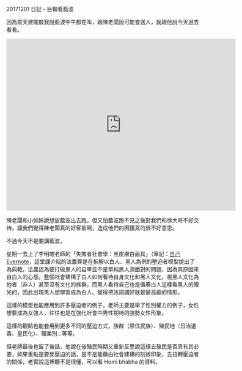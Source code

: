 20171201 日記 - 巨輪看藍波

因為前天建隆敲我說藍波中午都在叫，跟陳老闆說可能會送人，就跟他說今天過去看看。

<iframe src="https://www.google.com/maps/embed?pb=!1m18!1m12!1m3!1d7117.664053838842!2d121.44833340470038!3d25.00643380050377!2m3!1f0!2f0!3f0!3m2!1i1024!2i768!4f13.1!3m3!1m2!1s0x346802abfed3311b%3A0x9a088f714c74c535!2z56S-5ZyY5rOV5Lq65paw5beo6Lyq5pyN5YuZ5Y2U5pyD!5e0!3m2!1szh-TW!2stw!4v1512065487039" width="600" height="450" frameborder="0" style="border:0" allowfullscreen></iframe>

陳老闆和小如姊說想放藍波出去跑，但又怕藍波跑不見之後對我們和徐大哥不好交待。讓我們覺得陳老闆真的好客氣啊，造成他們的困擾真的很不好意思。

不過今天不是要講藍波。

星期一去上了李明璁老師的「失敗者社會學：黑皮膚白面具」（筆記：[自己 Evernote](evernote:///view/10025401/s93/9718eab9-598c-4bcc-b7dc-66124cb38999/9718eab9-598c-4bcc-b7dc-66124cb38999/)，這堂課介紹的法農算是在拆解以白人、黑人為例的壓迫者模型提出了為典範，法農認為要打破黑人的自卑並不是單純黑人須面對的問題，因為其原因來自白人的心態。整個社會建構了白人如何看待自身文化和黑人文化，視黑人文化為他者（非人）甚至沒有文化的族群，而黑人看待自己也是循著白人這樣看黑人的眼光的，因此出現黑人想學習成為白人、覺得把法語講好就是變高級的情形。

這樣的模型也能應用到許多壓迫者的例子，老師主要是舉了性別權力的例子，女性想要成為女強人，往往也是在強化社會中男性期待的強勢女性形象。

這樣的觀點也能套用到更多不同的壓迫方式，族群（原住民族）、殖民地（日治遺毒、皇民化）、職業別...等等。

但老師最後也留了後話，他說在後殖民時期又重新反思說這樣去殖民是否真有其必要，如果重點是要反壓迫的話，是不是能藉由社會建構的刻板印象，去扭轉壓迫者的關係，老實說這裡聽不是很懂，可以看 Homi bhabha 的資料。
<!--stackedit_data:
eyJoaXN0b3J5IjpbLTEwMDc0OTQyMjFdfQ==
-->
